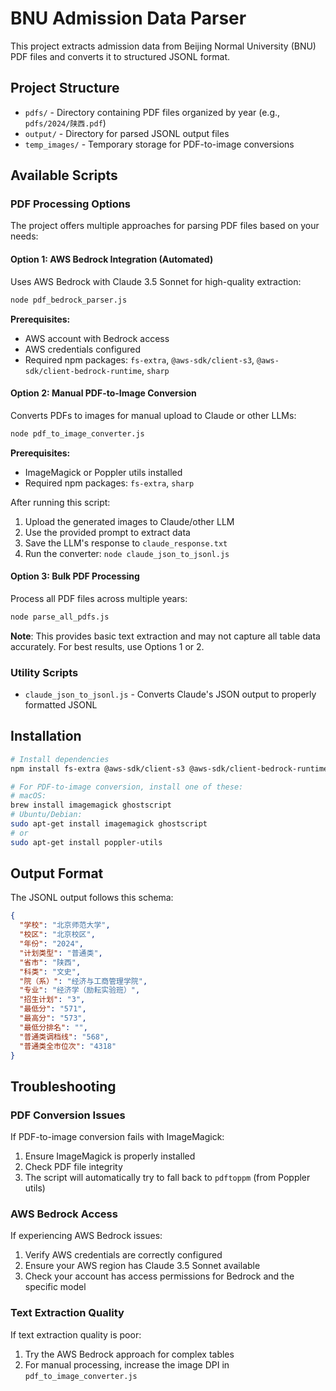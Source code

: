 # BNU Admission Data Parser

This project extracts admission data from Beijing Normal University (BNU) PDF files and converts it to structured JSONL format.

## Project Structure

- `pdfs/` - Directory containing PDF files organized by year (e.g., `pdfs/2024/陕西.pdf`)
- `output/` - Directory for parsed JSONL output files
- `temp_images/` - Temporary storage for PDF-to-image conversions

## Available Scripts

### PDF Processing Options

The project offers multiple approaches for parsing PDF files based on your needs:

#### Option 1: AWS Bedrock Integration (Automated)

Uses AWS Bedrock with Claude 3.5 Sonnet for high-quality extraction:

```bash
node pdf_bedrock_parser.js
```

**Prerequisites:**
- AWS account with Bedrock access
- AWS credentials configured
- Required npm packages: `fs-extra`, `@aws-sdk/client-s3`, `@aws-sdk/client-bedrock-runtime`, `sharp`

#### Option 2: Manual PDF-to-Image Conversion

Converts PDFs to images for manual upload to Claude or other LLMs:

```bash
node pdf_to_image_converter.js
```

**Prerequisites:**
- ImageMagick or Poppler utils installed
- Required npm packages: `fs-extra`, `sharp`

After running this script:
1. Upload the generated images to Claude/other LLM
2. Use the provided prompt to extract data
3. Save the LLM's response to `claude_response.txt`
4. Run the converter: `node claude_json_to_jsonl.js`

#### Option 3: Bulk PDF Processing

Process all PDF files across multiple years:

```bash
node parse_all_pdfs.js
```

**Note**: This provides basic text extraction and may not capture all table data accurately. For best results, use Options 1 or 2.

### Utility Scripts

- `claude_json_to_jsonl.js` - Converts Claude's JSON output to properly formatted JSONL

## Installation

```bash
# Install dependencies
npm install fs-extra @aws-sdk/client-s3 @aws-sdk/client-bedrock-runtime sharp pdf-lib

# For PDF-to-image conversion, install one of these:
# macOS:
brew install imagemagick ghostscript
# Ubuntu/Debian:
sudo apt-get install imagemagick ghostscript
# or
sudo apt-get install poppler-utils
```

## Output Format

The JSONL output follows this schema:

```json
{
  "学校": "北京师范大学",
  "校区": "北京校区",
  "年份": "2024",
  "计划类型": "普通类",
  "省市": "陕西",
  "科类": "文史",
  "院（系）": "经济与工商管理学院",
  "专业": "经济学（励耘实验班）",
  "招生计划": "3",
  "最低分": "571",
  "最高分": "573",
  "最低分排名": "",
  "普通类调档线": "568",
  "普通类全市位次": "4318"
}
```

## Troubleshooting

### PDF Conversion Issues

If PDF-to-image conversion fails with ImageMagick:
1. Ensure ImageMagick is properly installed
2. Check PDF file integrity
3. The script will automatically try to fall back to `pdftoppm` (from Poppler utils)

### AWS Bedrock Access

If experiencing AWS Bedrock issues:
1. Verify AWS credentials are correctly configured
2. Ensure your AWS region has Claude 3.5 Sonnet available
3. Check your account has access permissions for Bedrock and the specific model

### Text Extraction Quality

If text extraction quality is poor:
1. Try the AWS Bedrock approach for complex tables
2. For manual processing, increase the image DPI in `pdf_to_image_converter.js`
